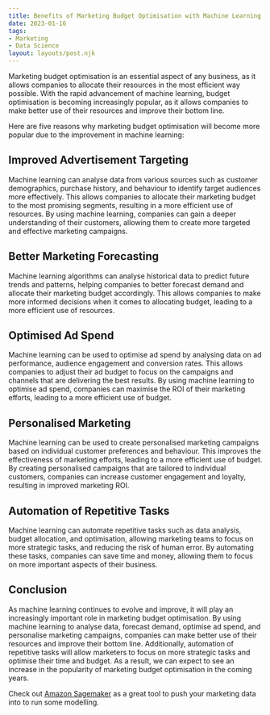 ```yaml
---
title: Benefits of Marketing Budget Optimisation with Machine Learning
date: 2023-01-16
tags: 
- Marketing
- Data Science
layout: layouts/post.njk
---
```

Marketing budget optimisation is an essential aspect of any business, as it allows companies to allocate their resources in the most efficient way possible. With the rapid advancement of machine learning, budget optimisation is becoming increasingly popular, as it allows companies to make better use of their resources and improve their bottom line.

Here are five reasons why marketing budget optimisation will become more popular due to the improvement in machine learning:

## Improved Advertisement Targeting
Machine learning can analyse data from various sources such as customer demographics, purchase history, and behaviour to identify target audiences more effectively. This allows companies to allocate their marketing budget to the most promising segments, resulting in a more efficient use of resources. By using machine learning, companies can gain a deeper understanding of their customers, allowing them to create more targeted and effective marketing campaigns.

## Better Marketing Forecasting
Machine learning algorithms can analyse historical data to predict future trends and patterns, helping companies to better forecast demand and allocate their marketing budget accordingly. This allows companies to make more informed decisions when it comes to allocating budget, leading to a more efficient use of resources.

## Optimised Ad Spend
Machine learning can be used to optimise ad spend by analysing data on ad performance, audience engagement and conversion rates. This allows companies to adjust their ad budget to focus on the campaigns and channels that are delivering the best results. By using machine learning to optimise ad spend, companies can maximise the ROI of their marketing efforts, leading to a more efficient use of budget.

## Personalised Marketing
Machine learning can be used to create personalised marketing campaigns based on individual customer preferences and behaviour. This improves the effectiveness of marketing efforts, leading to a more efficient use of budget. By creating personalised campaigns that are tailored to individual customers, companies can increase customer engagement and loyalty, resulting in improved marketing ROI.

## Automation of Repetitive Tasks
Machine learning can automate repetitive tasks such as data analysis, budget allocation, and optimisation, allowing marketing teams to focus on more strategic tasks, and reducing the risk of human error. By automating these tasks, companies can save time and money, allowing them to focus on more important aspects of their business.

## Conclusion
As machine learning continues to evolve and improve, it will play an increasingly important role in marketing budget optimisation. By using machine learning to analyse data, forecast demand, optimise ad spend, and personalise marketing campaigns, companies can make better use of their resources and improve their bottom line. Additionally, automation of repetitive tasks will allow marketers to focus on more strategic tasks and optimise their time and budget. As a result, we can expect to see an increase in the popularity of marketing budget optimisation in the coming years.

Check out [Amazon Sagemaker](https://aws.amazon.com/sagemaker/) as a great tool to push your marketing data into to run some modelling.